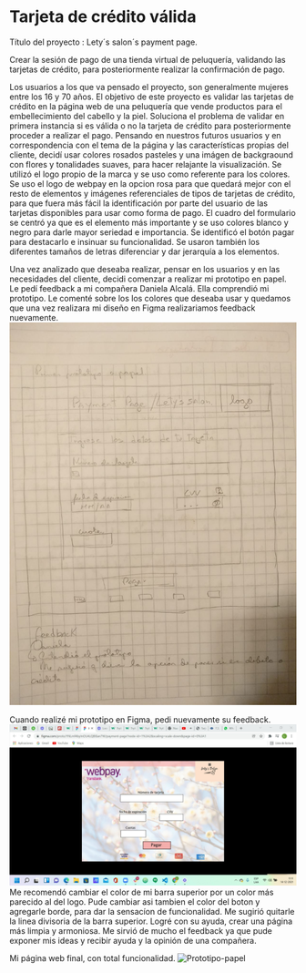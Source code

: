 # Tarjeta de crédito válida

Título del proyecto : Lety´s salon´s payment page.

Crear la sesión de pago de una tienda virtual de peluquería, validando las tarjetas de crédito, para posteriormente
realizar la confirmación de pago.

 Los usuarios a los que va pensado el proyecto, son generalmente mujeres entre los 16 y 70 años. El objetivo de este
 proyecto es validar las tarjetas de crédito en la página web de una peluquería que vende productos para el embellecimiento
 del cabello y la piel.
 Soluciona el problema de validar en primera instancia si es válida o no la tarjeta de crédito
 para posteriormente proceder a realizar el pago. Pensando en nuestros futuros usuarios y en correspondencia con el tema
 de la página y las características propias del cliente, decidí usar colores rosados pasteles y una imágen de backgraound
 con flores y tonalidades suaves, para hacer relajante la visualización.
 Se utilizó el logo propio de la marca y se uso
 como referente para los colores. Se uso el logo de webpay en la opcion rosa para que quedará mejor con el resto de 
 elementos y imágenes referenciales de tipos de tarjetas de crédito, para que fuera más fácil la identificación por parte
 del usuario de las tarjetas disponibles para usar como forma de pago. El cuadro del formulario se centró ya que 
 es el elemento más importante y se uso colores blanco y negro para darle mayor seriedad e importancia. Se identificó 
 el botón pagar para destacarlo e insinuar su funcionalidad. Se usaron también los diferentes tamaños de letras diferenciar
 y dar jerarquía a los elementos.
 
 Una vez analizado que deseaba realizar, pensar en los usuarios y en las necesidades del cliente,  decidi comenzar a realizar
 mi prototipo en papel. Le pedí feedback a mi compañera Daniela Alcalá. Ella comprendió mi prototipo. Le comenté sobre los
 los colores que deseaba usar y quedamos que una vez realizara mi diseño en Figma realizariamos feedback nuevamente. 
  ![Prototipo-papel](src/prototipopapel.jpg)
 
 Cuando realizé mi prototipo en Figma, pedi nuevamente su feedback.
 ![Prototipo-papel](src/prototipoFigma.jpg)
 Me recomendó cambiar el color de mi barra superior
 por un color más parecido al del logo. Pude cambiar asi tambien el color del boton y agregarle borde, para dar la sensacíon 
 de funcionalidad. Me sugirió quitarle la linea divisoria de la barra superior. Logré con su ayuda, crear una página más
 limpia y armoniosa. Me sirvió de mucho el feedback ya que pude exponer mis ideas y recibir ayuda y la opinión de una
 compañera.

Mi página web final, con total funcionalidad.
![Prototipo-papel](src/web.jpg)

 
